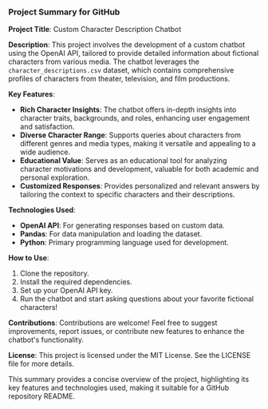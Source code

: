 ### Project Summary for GitHub

**Project Title**: Custom Character Description Chatbot

**Description**:
This project involves the development of a custom chatbot using the OpenAI API, tailored to provide detailed information about fictional characters from various media. The chatbot leverages the `character_descriptions.csv` dataset, which contains comprehensive profiles of characters from theater, television, and film productions.

**Key Features**:
- **Rich Character Insights**: The chatbot offers in-depth insights into character traits, backgrounds, and roles, enhancing user engagement and satisfaction.
- **Diverse Character Range**: Supports queries about characters from different genres and media types, making it versatile and appealing to a wide audience.
- **Educational Value**: Serves as an educational tool for analyzing character motivations and development, valuable for both academic and personal exploration.
- **Customized Responses**: Provides personalized and relevant answers by tailoring the context to specific characters and their descriptions.

**Technologies Used**:
- **OpenAI API**: For generating responses based on custom data.
- **Pandas**: For data manipulation and loading the dataset.
- **Python**: Primary programming language used for development.

**How to Use**:
1. Clone the repository.
2. Install the required dependencies.
3. Set up your OpenAI API key.
4. Run the chatbot and start asking questions about your favorite fictional characters!

**Contributions**:
Contributions are welcome! Feel free to suggest improvements, report issues, or contribute new features to enhance the chatbot's functionality.

**License**:
This project is licensed under the MIT License. See the LICENSE file for more details.

This summary provides a concise overview of the project, highlighting its key features and technologies used, making it suitable for a GitHub repository README.
